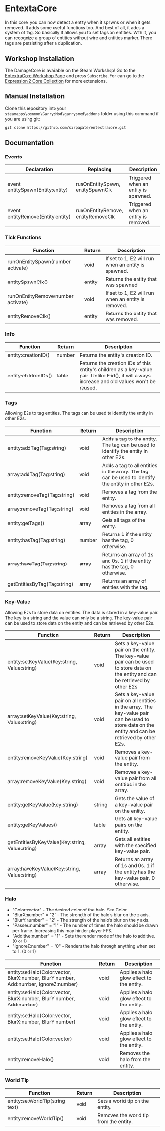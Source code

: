 [comment]: <> (## For more information, go to the [GitHub Page][GitHub Page])
[comment]: <> (To convert this file in Steam format, use this website: https://steamdown.vercel.app/)

# EntextaCore

In this core, you can now detect a entity when it spawns or when it gets removed. It adds some useful functions too. And best of all, it adds a system of tag. So basically It allows you to set tags on entities. With it, you can recognize a group of entities without wire and entities marker. There tags are persisting after a duplication.


## Workshop Installation

The DamageCore is available on the Steam Workshop! Go to the [EntextraCore Workshop Page][EntextraCore Workshop Page] and press `Subscribe`. For can go to the [Expression 2 Core Collection][Expression 2 Core Collection] for more extensions.

## Manual Installation

Clone this repository into your `steamapps\common\GarrysMod\garrysmod\addons` folder using this command if you are using git:

    git clone https://github.com/sirpapate/entextracore.git

## Documentation

### Events

| Declaration                         | Replacing                          | Description                            |
|-------------------------------------|------------------------------------|----------------------------------------|
| event entitySpawn(Entity:entity)  | runOnEntitySpawn, entitySpawnClk   | Triggered when an entity is spawned.   |
| event entityRemove(Entity:entity) | runOnEntityRemove, entityRemoveClk | Triggered when an entity is removed.   |

### Tick Functions

| Function                                                                              | Return | Description                                                                                                                                       |
|---------------------------------------------------------------------------------------|--------|---------------------------------------------------------------------------------------------------------------------------------------------------|
| runOnEntitySpawn(number activate)                                                   | void   | If set to 1, E2 will run when an entity is spawned.                                                                                               |
| entitySpawnClk()                                                                    | entity | Returns the entity that was spawned.                                                                                                              |
| runOnEntityRemove(number activate)                                                  | void   | If set to 1, E2 will run when an entity is removed.                                                                                               |
| entityRemoveClk()                                                                   | entity | Returns the entity that was removed.                                                                                                              |

### Info

| Function                                                                              | Return | Description                                                                                                                                       |
|---------------------------------------------------------------------------------------|--------|---------------------------------------------------------------------------------------------------------------------------------------------------|
| entity:creationID()                                                                 | number | Returns the entity's creation ID.                                                                                                                 |
| entity:childrenIDs()                                                                   | table  | Returns the creation IDs of this entity's children as a key-value pair. Unlike E:id(), it will always increase and old values won't be reused.                                              |

### Tags

Allowing E2s to tag entities. The tags can be used to identify the entity in other E2s.

| Function                                                                              | Return | Description                                                                                                                                       |
|---------------------------------------------------------------------------------------|--------|---------------------------------------------------------------------------------------------------------------------------------------------------|
| entity:addTag(Tag:string)                                                           | void   | Adds a tag to the entity. The tag can be used to identify the entity in other E2s.                                                                |
| array:addTag(Tag:string)                                                            | void   | Adds a tag to all entities in the array. The tag can be used to identify the entity in other E2s.                                                 |
| entity:removeTag(Tag:string)                                                        | void   | Removes a tag from the entity.                                                                                                                    |
| array:removeTag(Tag:string)                                                         | void   | Removes a tag from all entities in the array.                                                                                                     |
| entity:getTags()                                                                    | array  | Gets all tags of the entity.                                                                                                                      |
| entity:hasTag(Tag:string)                                                           | number | Returns 1 if the entity has the tag, 0 otherwise.                                                                                                 |
| array:haveTag(Tag:string)                                                           | array  | Returns an array of 1s and 0s. 1 if the entity has the tag, 0 otherwise.                                                                          |
| getEntitiesByTag(Tag:string)                                                        | array  | Returns an array of entities with the tag.                                                                                                        |

### Key-Value

Allowing E2s to store data on entities. The data is stored in a key-value pair. The key is a string and the value can only be a string.
The key-value pair can be used to store data on the entity and can be retrieved by other E2s.

| Function                                                                              | Return | Description                                                                                                                                       |
|---------------------------------------------------------------------------------------|--------|---------------------------------------------------------------------------------------------------------------------------------------------------|
| entity:setKeyValue(Key:string, Value:string)                                        | void   | Sets a key-value pair on the entity. The key-value pair can be used to store data on the entity and can be retrieved by other E2s.                |
| array:setKeyValue(Key:string, Value:string)                                         | void   | Sets a key-value pair on all entities in the array. The key-value pair can be used to store data on the entity and can be retrieved by other E2s. |
| entity:removeKeyValue(Key:string)                                                   | void   | Removes a key-value pair from the entity.                                                                                                         |
| array:removeKeyValue(Key:string)                                                    | void   | Removes a key-value pair from all entities in the array.                                                                                          |
| entity:getKeyValue(Key:string)                                                      | string | Gets the value of a key-value pair on the entity.                                                                                                 |
| entity:getKeyValues()                                                               | table  | Gets all key-value pairs on the entity.                                                                                                           |
| getEntitiesByKeyValue(Key:string, Value:string)                                     | array  | Gets all entities with the specified key-value pair.                                                                                              |
| array:haveKeyValue(Key:string, Value:string)                                        | array  | Returns an array of 1s and 0s. 1 if the entity has the key-value pair, 0 otherwise.                                                               |

### Halo

* "Color:vector" - The desired color of the halo. See Color.
* "BlurX:number" = "2" - The strength of the halo's blur on the x axis.
* "BlurY:number" = "2" - The strength of the halo's blur on the y axis.
* "Passes:number" = "1" - The number of times the halo should be drawn per frame. Increasing this may hinder player FPS.
* "Additive:number" = "1" - Sets the render mode of the halo to additive. (0 or 1)
* "IgnoreZ:number" = "0" - Renders the halo through anything when set to 1. (0 or 1)

| Function                                                                               | Return | Description                                                                                                                                       |
|----------------------------------------------------------------------------------------|--------|---------------------------------------------------------------------------------------------------------------------------------------------------|
| entity:setHalo(Color:vector, BlurX:number, BlurY:number, Add:number, IgnoreZ:number) | void   | Applies a halo glow effect to the entity.                                                                                                         |
| entity:setHalo(Color:vector, BlurX:number, BlurY:number, Add:number)                 | void   | Applies a halo glow effect to the entity.                                                                                                         |
| entity:setHalo(Color:vector, BlurX:number, BlurY:number)                             | void   | Applies a halo glow effect to the entity.                                                                                                         |
| entity:setHalo(Color:vector)                                                         | void   | Applies a halo glow effect to the entity.                                                                                                         |
| entity:removeHalo()                                                                  | void   | Removes the halo from the entity.                                                                                                                 |

### World Tip

| Function                                                                               | Return | Description                                                                                                                                       |
|----------------------------------------------------------------------------------------|--------|---------------------------------------------------------------------------------------------------------------------------------------------------|
| entity:setWorldTip(string text)                                                      | void   | Sets a world tip on the entity.                                                                                                                   |
| entity:removeWorldTip()                                                              | void   | Removes the world tip from the entity.                                                                                                            |



[EntextraCore Workshop Page]: <https://steamcommunity.com/sharedfiles/filedetails/?id=714598720>
[Expression 2 Core Collection]: <https://steamcommunity.com/workshop/filedetails/?id=726399057>
[GitHub Page]: <https://github.com/sirpapate/entextracore>
